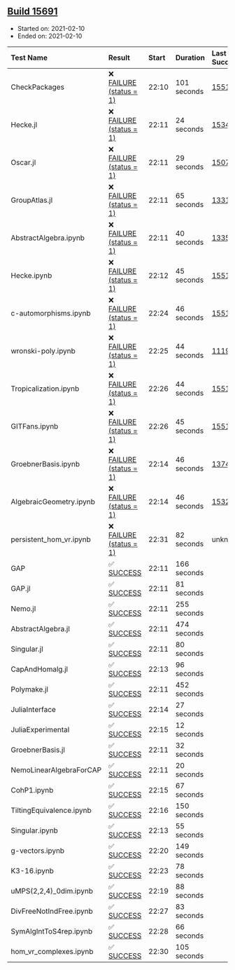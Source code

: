 ## [Build 15691](https://oscarci.mathematik.uni-kl.de/job/oscar/15691/)

* Started on: 2021-02-10
* Ended on: 2021-02-10

| Test Name    | Result | Start | Duration | Last Success | First Failure |
|:-------------|:-------|:------|:---------|:-------------|:--------------|
| CheckPackages | ❌ [FAILURE (status = 1)](https://oscarci.mathematik.uni-kl.de/job/oscar/15691/artifact/logs/build-15691/CheckPackages.log) | 22:10 | 101 seconds | [15514](https://oscarci.mathematik.uni-kl.de/job/oscar/15514/) | [15515](https://oscarci.mathematik.uni-kl.de/job/oscar/15515/) |
| Hecke.jl | ❌ [FAILURE (status = 1)](https://oscarci.mathematik.uni-kl.de/job/oscar/15691/artifact/logs/build-15691/Hecke.jl.log) | 22:11 | 24 seconds | [15344](https://oscarci.mathematik.uni-kl.de/job/oscar/15344/) | [15348](https://oscarci.mathematik.uni-kl.de/job/oscar/15348/) |
| Oscar.jl | ❌ [FAILURE (status = 1)](https://oscarci.mathematik.uni-kl.de/job/oscar/15691/artifact/logs/build-15691/Oscar.jl.log) | 22:11 | 29 seconds | [15079](https://oscarci.mathematik.uni-kl.de/job/oscar/15079/) | [15080](https://oscarci.mathematik.uni-kl.de/job/oscar/15080/) |
| GroupAtlas.jl | ❌ [FAILURE (status = 1)](https://oscarci.mathematik.uni-kl.de/job/oscar/15691/artifact/logs/build-15691/GroupAtlas.jl.log) | 22:11 | 65 seconds | [13311](https://oscarci.mathematik.uni-kl.de/job/oscar/13311/) | [13312](https://oscarci.mathematik.uni-kl.de/job/oscar/13312/) |
| AbstractAlgebra.ipynb | ❌ [FAILURE (status = 1)](https://oscarci.mathematik.uni-kl.de/job/oscar/15691/artifact/logs/build-15691/AbstractAlgebra.ipynb.log) | 22:11 | 40 seconds | [13355](https://oscarci.mathematik.uni-kl.de/job/oscar/13355/) | [13356](https://oscarci.mathematik.uni-kl.de/job/oscar/13356/) |
| Hecke.ipynb | ❌ [FAILURE (status = 1)](https://oscarci.mathematik.uni-kl.de/job/oscar/15691/artifact/logs/build-15691/Hecke.ipynb.log) | 22:12 | 45 seconds | [15514](https://oscarci.mathematik.uni-kl.de/job/oscar/15514/) | [15515](https://oscarci.mathematik.uni-kl.de/job/oscar/15515/) |
| c-automorphisms.ipynb | ❌ [FAILURE (status = 1)](https://oscarci.mathematik.uni-kl.de/job/oscar/15691/artifact/logs/build-15691/c-automorphisms.ipynb.log) | 22:24 | 46 seconds | [15514](https://oscarci.mathematik.uni-kl.de/job/oscar/15514/) | [15515](https://oscarci.mathematik.uni-kl.de/job/oscar/15515/) |
| wronski-poly.ipynb | ❌ [FAILURE (status = 1)](https://oscarci.mathematik.uni-kl.de/job/oscar/15691/artifact/logs/build-15691/wronski-poly.ipynb.log) | 22:25 | 44 seconds | [11192](https://oscarci.mathematik.uni-kl.de/job/oscar/11192/) | [11193](https://oscarci.mathematik.uni-kl.de/job/oscar/11193/) |
| Tropicalization.ipynb | ❌ [FAILURE (status = 1)](https://oscarci.mathematik.uni-kl.de/job/oscar/15691/artifact/logs/build-15691/Tropicalization.ipynb.log) | 22:26 | 44 seconds | [15514](https://oscarci.mathematik.uni-kl.de/job/oscar/15514/) | [15515](https://oscarci.mathematik.uni-kl.de/job/oscar/15515/) |
| GITFans.ipynb | ❌ [FAILURE (status = 1)](https://oscarci.mathematik.uni-kl.de/job/oscar/15691/artifact/logs/build-15691/GITFans.ipynb.log) | 22:26 | 45 seconds | [15514](https://oscarci.mathematik.uni-kl.de/job/oscar/15514/) | [15515](https://oscarci.mathematik.uni-kl.de/job/oscar/15515/) |
| GroebnerBasis.ipynb | ❌ [FAILURE (status = 1)](https://oscarci.mathematik.uni-kl.de/job/oscar/15691/artifact/logs/build-15691/GroebnerBasis.ipynb.log) | 22:14 | 46 seconds | [13748](https://oscarci.mathematik.uni-kl.de/job/oscar/13748/) | [13749](https://oscarci.mathematik.uni-kl.de/job/oscar/13749/) |
| AlgebraicGeometry.ipynb | ❌ [FAILURE (status = 1)](https://oscarci.mathematik.uni-kl.de/job/oscar/15691/artifact/logs/build-15691/AlgebraicGeometry.ipynb.log) | 22:14 | 46 seconds | [15322](https://oscarci.mathematik.uni-kl.de/job/oscar/15322/) | [15323](https://oscarci.mathematik.uni-kl.de/job/oscar/15323/) |
| persistent_hom_vr.ipynb | ❌ [FAILURE (status = 1)](https://oscarci.mathematik.uni-kl.de/job/oscar/15691/artifact/logs/build-15691/persistent_hom_vr.ipynb.log) | 22:31 | 82 seconds | unknown | unknown |
| GAP | ✅ [SUCCESS](https://oscarci.mathematik.uni-kl.de/job/oscar/15691/artifact/logs/build-15691/GAP.log) | 22:11 | 166 seconds |  |  |
| GAP.jl | ✅ [SUCCESS](https://oscarci.mathematik.uni-kl.de/job/oscar/15691/artifact/logs/build-15691/GAP.jl.log) | 22:11 | 81 seconds |  |  |
| Nemo.jl | ✅ [SUCCESS](https://oscarci.mathematik.uni-kl.de/job/oscar/15691/artifact/logs/build-15691/Nemo.jl.log) | 22:11 | 255 seconds |  |  |
| AbstractAlgebra.jl | ✅ [SUCCESS](https://oscarci.mathematik.uni-kl.de/job/oscar/15691/artifact/logs/build-15691/AbstractAlgebra.jl.log) | 22:11 | 474 seconds |  |  |
| Singular.jl | ✅ [SUCCESS](https://oscarci.mathematik.uni-kl.de/job/oscar/15691/artifact/logs/build-15691/Singular.jl.log) | 22:11 | 80 seconds |  |  |
| CapAndHomalg.jl | ✅ [SUCCESS](https://oscarci.mathematik.uni-kl.de/job/oscar/15691/artifact/logs/build-15691/CapAndHomalg.jl.log) | 22:13 | 96 seconds |  |  |
| Polymake.jl | ✅ [SUCCESS](https://oscarci.mathematik.uni-kl.de/job/oscar/15691/artifact/logs/build-15691/Polymake.jl.log) | 22:11 | 452 seconds |  |  |
| JuliaInterface | ✅ [SUCCESS](https://oscarci.mathematik.uni-kl.de/job/oscar/15691/artifact/logs/build-15691/JuliaInterface.log) | 22:14 | 27 seconds |  |  |
| JuliaExperimental | ✅ [SUCCESS](https://oscarci.mathematik.uni-kl.de/job/oscar/15691/artifact/logs/build-15691/JuliaExperimental.log) | 22:15 | 12 seconds |  |  |
| GroebnerBasis.jl | ✅ [SUCCESS](https://oscarci.mathematik.uni-kl.de/job/oscar/15691/artifact/logs/build-15691/GroebnerBasis.jl.log) | 22:11 | 32 seconds |  |  |
| NemoLinearAlgebraForCAP | ✅ [SUCCESS](https://oscarci.mathematik.uni-kl.de/job/oscar/15691/artifact/logs/build-15691/NemoLinearAlgebraForCAP.log) | 22:11 | 20 seconds |  |  |
| CohP1.ipynb | ✅ [SUCCESS](https://oscarci.mathematik.uni-kl.de/job/oscar/15691/artifact/logs/build-15691/CohP1.ipynb.log) | 22:15 | 67 seconds |  |  |
| TiltingEquivalence.ipynb | ✅ [SUCCESS](https://oscarci.mathematik.uni-kl.de/job/oscar/15691/artifact/logs/build-15691/TiltingEquivalence.ipynb.log) | 22:16 | 150 seconds |  |  |
| Singular.ipynb | ✅ [SUCCESS](https://oscarci.mathematik.uni-kl.de/job/oscar/15691/artifact/logs/build-15691/Singular.ipynb.log) | 22:13 | 55 seconds |  |  |
| g-vectors.ipynb | ✅ [SUCCESS](https://oscarci.mathematik.uni-kl.de/job/oscar/15691/artifact/logs/build-15691/g-vectors.ipynb.log) | 22:20 | 149 seconds |  |  |
| K3-16.ipynb | ✅ [SUCCESS](https://oscarci.mathematik.uni-kl.de/job/oscar/15691/artifact/logs/build-15691/K3-16.ipynb.log) | 22:23 | 78 seconds |  |  |
| uMPS(2,2,4)_0dim.ipynb | ✅ [SUCCESS](https://oscarci.mathematik.uni-kl.de/job/oscar/15691/artifact/logs/build-15691/uMPS-2-2-4-_0dim.ipynb.log) | 22:19 | 88 seconds |  |  |
| DivFreeNotIndFree.ipynb | ✅ [SUCCESS](https://oscarci.mathematik.uni-kl.de/job/oscar/15691/artifact/logs/build-15691/DivFreeNotIndFree.ipynb.log) | 22:27 | 83 seconds |  |  |
| SymAlgIntToS4rep.ipynb | ✅ [SUCCESS](https://oscarci.mathematik.uni-kl.de/job/oscar/15691/artifact/logs/build-15691/SymAlgIntToS4rep.ipynb.log) | 22:28 | 66 seconds |  |  |
| hom_vr_complexes.ipynb | ✅ [SUCCESS](https://oscarci.mathematik.uni-kl.de/job/oscar/15691/artifact/logs/build-15691/hom_vr_complexes.ipynb.log) | 22:30 | 105 seconds |  |  |

